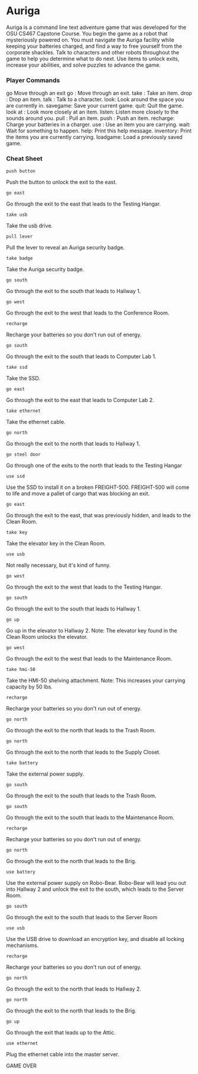 # Auriga
Auriga is a command line text adventure game that was developed for the OSU CS467 Capstone
Course. You begin the game as a robot that mysteriously powered on. You must navigate the
Auriga facility while keeping your batteries charged, and find a way to free yourself from
the corporate shackles. Talk to characters and other robots throughout the game to help
you determine what to do next. Use items to unlock exits, increase your abilities, and
solve puzzles to advance the game.

### Player Commands

go <direction>      Move through an exit
go <exit>:          Move through an exit.
take <item>:        Take an item.
drop <item>:        Drop an item.
talk <character>:   Talk to a character.
look:               Look around the space you are currently in.
savegame:           Save your current game.
quit:               Quit the game.
look at <item>:     Look more closely at an item.
listen:             Listen more closely to the sounds around you.
pull <item>:        Pull an item.
push <item>:        Push an item.
recharge:           Charge your batteries in a charger.
use <item>:         Use an item you are carrying.
wait:               Wait for something to happen.
help:               Print this help message.
inventory:          Print the items you are currently carrying.
loadgame:           Load a previously saved game.

### Cheat Sheet
```
push button
```
Push the button to unlock the exit to the east.


```
go east
```
Go through the exit to the east that leads to the Testing Hangar.


```
take usb
```
Take the usb drive.


```
pull lever
```
Pull the lever to reveal an Auriga security badge.


```
take badge
```
Take the Auriga security badge.


```
go south
```
Go through the exit to the south that leads to Hallway 1.


```
go west
```
Go through the exit to the west that leads to the Conference Room.


```
recharge
```
Recharge your batteries so you don't run out of energy.


```
go south
```
Go through the exit to the south that leads to Computer Lab 1.


```
take ssd
```
Take the SSD.


```
go east
```
Go through the exit to the east that leads to Computer Lab 2.


```
take ethernet
```
Take the ethernet cable.


```
go north
```
Go through the exit to the north that leads to Hallway 1.


```
go steel door
```
Go through one of the exits to the north that leads to the Testing Hangar


```
use ssd
```
Use the SSD to install it on a broken FREIGHT-500.
FREIGHT-500 will come to life and move a pallet of cargo that was blocking an exit.


```
go east
```
Go through the exit to the east, that was previously hidden, and leads to the Clean Room.


```
take key
```
Take the elevator key in the Clean Room.


```
use usb
```
Not really necessary, but it's kind of funny.


```
go west
```
Go through the exit to the west that leads to the Testing Hangar.


```
go south
```
Go through the exit to the south that leads to Hallway 1.


```
go up
```
Go up in the elevator to Hallway 2.
Note: The elevator key found in the Clean Room unlocks the elevator.


```
go west
```
Go through the exit to the west that leads to the Maintenance Room.


```
take hmi-50
```
Take the HMI-50 shelving attachment.
Note: This increases your carrying capacity by 50 lbs.


```
recharge
```
Recharge your batteries so you don't run out of energy.


```
go north
```
Go through the exit to the north that leads to the Trash Room.


```
go north
```
Go through the exit to the north that leads to the Supply Closet.


```
take battery
```
Take the external power supply.


```
go south
```
Go through the exit to the south that leads to the Trash Room.


```
go south
```
Go through the exit to the south that leads to the Maintenance Room.


```
recharge
```
Recharge your batteries so you don't run out of energy.


```
go north
```
Go through the exit to the north that leads to the Brig.


```
use battery
```
Use the external power supply on Robo-Bear.
Robo-Bear will lead you out into Hallway 2 and unlock the exit to the south,
which leads to the Server Room.


```
go south
```
Go through the exit to the south that leads to the Server Room


```
use usb
```
Use the USB drive to download an encryption key, and disable all locking mechanisms.


```
recharge
```
Recharge your batteries so you don't run out of energy.


```
go north
```
Go through the exit to the north that leads to Hallway 2.


```
go north
```
Go through the exit to the north that leads to the Brig.


```
go up
```
Go through the exit that leads up to the Attic.


```
use ethernet
```
Plug the ethernet cable into the master server.


GAME OVER